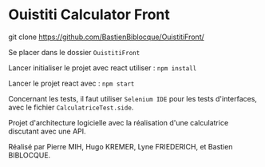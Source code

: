 # Ouistiti Calculator Front 

git clone https://github.com/BastienBiblocque/OuistitiFront/

Se placer dans le dossier `OuistitiFront`

Lancer initialiser le projet avec react utiliser : `npm install`

Lancer le projet react avec : `npm start`

Concernant les tests, il faut utiliser `Selenium IDE` pour les tests d'interfaces, avec le fichier `CalculatriceTest.side`.

Projet d'architecture logicielle avec la réalisation d'une calculatrice discutant avec une API.

Réalisé par Pierre MIH, Hugo KREMER, Lyne FRIEDERICH, et Bastien BIBLOCQUE.
